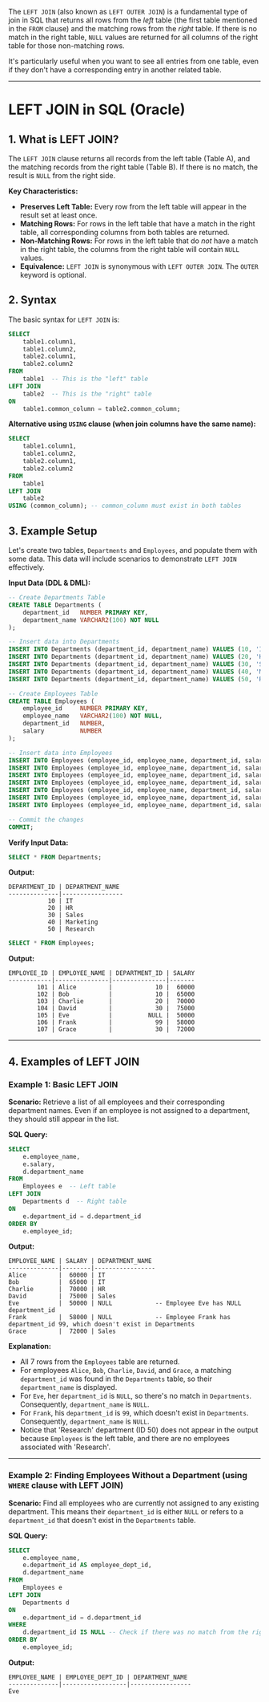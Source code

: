 The `LEFT JOIN` (also known as `LEFT OUTER JOIN`) is a fundamental type of join in SQL that returns all rows from the *left* table (the first table mentioned in the `FROM` clause) and the matching rows from the *right* table. If there is no match in the right table, `NULL` values are returned for all columns of the right table for those non-matching rows.

It's particularly useful when you want to see all entries from one table, even if they don't have a corresponding entry in another related table.

---

# LEFT JOIN in SQL (Oracle)

## 1. What is LEFT JOIN?

The `LEFT JOIN` clause returns all records from the left table (Table A), and the matching records from the right table (Table B). If there is no match, the result is `NULL` from the right side.

**Key Characteristics:**
*   **Preserves Left Table:** Every row from the left table will appear in the result set at least once.
*   **Matching Rows:** For rows in the left table that have a match in the right table, all corresponding columns from both tables are returned.
*   **Non-Matching Rows:** For rows in the left table that do *not* have a match in the right table, the columns from the right table will contain `NULL` values.
*   **Equivalence:** `LEFT JOIN` is synonymous with `LEFT OUTER JOIN`. The `OUTER` keyword is optional.

## 2. Syntax

The basic syntax for `LEFT JOIN` is:

```sql
SELECT
    table1.column1,
    table1.column2,
    table2.column1,
    table2.column2
FROM
    table1  -- This is the "left" table
LEFT JOIN
    table2  -- This is the "right" table
ON
    table1.common_column = table2.common_column;
```

**Alternative using `USING` clause (when join columns have the same name):**

```sql
SELECT
    table1.column1,
    table1.column2,
    table2.column1,
    table2.column2
FROM
    table1
LEFT JOIN
    table2
USING (common_column); -- common_column must exist in both tables
```

## 3. Example Setup

Let's create two tables, `Departments` and `Employees`, and populate them with some data. This data will include scenarios to demonstrate `LEFT JOIN` effectively.

**Input Data (DDL & DML):**

```sql
-- Create Departments Table
CREATE TABLE Departments (
    department_id   NUMBER PRIMARY KEY,
    department_name VARCHAR2(100) NOT NULL
);

-- Insert data into Departments
INSERT INTO Departments (department_id, department_name) VALUES (10, 'IT');
INSERT INTO Departments (department_id, department_name) VALUES (20, 'HR');
INSERT INTO Departments (department_id, department_name) VALUES (30, 'Sales');
INSERT INTO Departments (department_id, department_name) VALUES (40, 'Marketing');
INSERT INTO Departments (department_id, department_name) VALUES (50, 'Research'); -- Department with no employees yet

-- Create Employees Table
CREATE TABLE Employees (
    employee_id     NUMBER PRIMARY KEY,
    employee_name   VARCHAR2(100) NOT NULL,
    department_id   NUMBER,
    salary          NUMBER
);

-- Insert data into Employees
INSERT INTO Employees (employee_id, employee_name, department_id, salary) VALUES (101, 'Alice', 10, 60000);
INSERT INTO Employees (employee_id, employee_name, department_id, salary) VALUES (102, 'Bob', 10, 65000);
INSERT INTO Employees (employee_id, employee_name, department_id, salary) VALUES (103, 'Charlie', 20, 70000);
INSERT INTO Employees (employee_id, employee_name, department_id, salary) VALUES (104, 'David', 30, 75000);
INSERT INTO Employees (employee_id, employee_name, department_id, salary) VALUES (105, 'Eve', NULL, 50000); -- Employee with no assigned department
INSERT INTO Employees (employee_id, employee_name, department_id, salary) VALUES (106, 'Frank', 99, 58000); -- Employee with a non-existent department_id
INSERT INTO Employees (employee_id, employee_name, department_id, salary) VALUES (107, 'Grace', 30, 72000);

-- Commit the changes
COMMIT;
```

**Verify Input Data:**

```sql
SELECT * FROM Departments;
```

**Output:**
```
DEPARTMENT_ID | DEPARTMENT_NAME
--------------|-----------------
           10 | IT
           20 | HR
           30 | Sales
           40 | Marketing
           50 | Research
```

```sql
SELECT * FROM Employees;
```

**Output:**
```
EMPLOYEE_ID | EMPLOYEE_NAME | DEPARTMENT_ID | SALARY
------------|---------------|---------------|-------
        101 | Alice         |            10 |  60000
        102 | Bob           |            10 |  65000
        103 | Charlie       |            20 |  70000
        104 | David         |            30 |  75000
        105 | Eve           |          NULL |  50000
        106 | Frank         |            99 |  58000
        107 | Grace         |            30 |  72000
```

---

## 4. Examples of LEFT JOIN

### Example 1: Basic LEFT JOIN

**Scenario:** Retrieve a list of all employees and their corresponding department names. Even if an employee is not assigned to a department, they should still appear in the list.

**SQL Query:**

```sql
SELECT
    e.employee_name,
    e.salary,
    d.department_name
FROM
    Employees e  -- Left table
LEFT JOIN
    Departments d  -- Right table
ON
    e.department_id = d.department_id
ORDER BY
    e.employee_id;
```

**Output:**

```
EMPLOYEE_NAME | SALARY | DEPARTMENT_NAME
--------------|--------|-----------------
Alice         |  60000 | IT
Bob           |  65000 | IT
Charlie       |  70000 | HR
David         |  75000 | Sales
Eve           |  50000 | NULL            -- Employee Eve has NULL department_id
Frank         |  58000 | NULL            -- Employee Frank has department_id 99, which doesn't exist in Departments
Grace         |  72000 | Sales
```

**Explanation:**
*   All 7 rows from the `Employees` table are returned.
*   For employees `Alice`, `Bob`, `Charlie`, `David`, and `Grace`, a matching `department_id` was found in the `Departments` table, so their `department_name` is displayed.
*   For `Eve`, her `department_id` is `NULL`, so there's no match in `Departments`. Consequently, `department_name` is `NULL`.
*   For `Frank`, his `department_id` is `99`, which doesn't exist in `Departments`. Consequently, `department_name` is `NULL`.
*   Notice that 'Research' department (ID 50) does not appear in the output because `Employees` is the left table, and there are no employees associated with 'Research'.

---

### Example 2: Finding Employees Without a Department (using `WHERE` clause with LEFT JOIN)

**Scenario:** Find all employees who are currently not assigned to any existing department. This means their `department_id` is either `NULL` or refers to a `department_id` that doesn't exist in the `Departments` table.

**SQL Query:**

```sql
SELECT
    e.employee_name,
    e.department_id AS employee_dept_id,
    d.department_name
FROM
    Employees e
LEFT JOIN
    Departments d
ON
    e.department_id = d.department_id
WHERE
    d.department_id IS NULL -- Check if there was no match from the right table
ORDER BY
    e.employee_id;
```

**Output:**

```
EMPLOYEE_NAME | EMPLOYEE_DEPT_ID | DEPARTMENT_NAME
--------------|------------------|-----------------
Eve